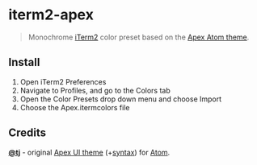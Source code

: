 # iterm2-apex

> Monochrome [iTerm2](https://www.iterm2.com) color preset based on the [Apex Atom theme](https://github.com/apex/apex-ui).

## Install

1. Open iTerm2 Preferences
2. Navigate to Profiles, and go to the Colors tab
3. Open the Color Presets drop down menu and choose Import
4. Choose the Apex.itermcolors file

## Credits

**[@tj](https://github.com/tj)** - original [Apex UI theme](https://github.com/apex/apex-ui) (+[syntax](https://github.com/apex/apex-syntax)) for [Atom](https://atom.io).
